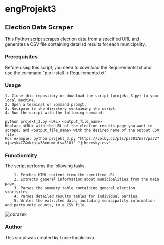 
# engProjekt3
## Election Data Scraper

This Python script scrapes election data from a specified URL and generates a CSV file containing detailed results for each municipality.

### Prerequisites
Before using this script, you need to download the Requirements.txt and use the command "pip install -r Requirements.txt"
### Usage
    1. Clone this repository or download the script (projekt_3.py) to your local machine.
    2. Open a terminal or command prompt.
    3. Navigate to the directory containing the script.
    4. Run the script with the following command:
```
python projekt_3.py <URL> <output_file_name>
Replace <URL> with the URL of the election results page you want to scrape, and <output_file_name> with the desired name of the output CSV file.
For example: python projekt_3.py "https://volby.cz/pls/ps2017nss/ps32?xjazyk=CZ&xkraj=3&xnumnuts=3101" "jihocesky.csv"
```
### Functionality
The script performs the following tasks:
```
    1. Fetches HTML content from the specified URL.
    2. Extracts general information about municipalities from the main page.
    3. Parses the summary table containing general election statistics.
    4. Parses detailed results tables for individual parties.
    5. Writes the extracted data, including municipality information and party vote counts, to a CSV file.
```
![obrazek](https://github.com/LucieI/engProjekt3/assets/129436518/0a306bb8-db68-4910-8da4-5f113c87b584)

### Author
This script was created by Lucie Ihnatoliova.

